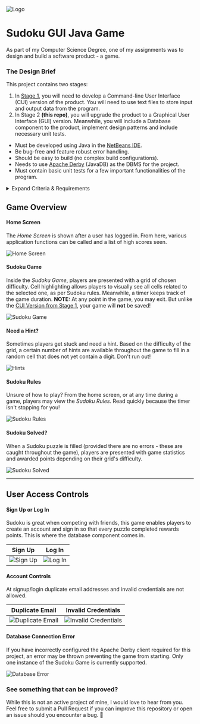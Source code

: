![Logo](/screenshots/signup.png)

# Sudoku GUI Java Game
As part of my Computer Science Degree, one of my assignments was to design and build a software product - a game. 

### The Design Brief
This project contains two stages:
1. In [Stage 1](https://github.com/olafwrieden/sudoku-cui/ "Stage 1 Code"), you will need to develop a Command-line User Interface (CUI) version of the
product. You will need to use text files to store input and output data from the program.
2. In Stage 2 **(this repo)**, you will upgrade the product to a Graphical User Interface (GUI) version. Meanwhile, you will include a Database component to the product, implement design patterns and include necessary unit tests.

* Must be developed using Java in the [NetBeans IDE](https://netbeans.org).
* Be bug-free and feature robust error handling.
* Should be easy to build (no complex build configurations).
* Needs to use 
[Apache Derby](https://db.apache.org/derby/ "Apache Derby") (JavaDB) as the DBMS for the project.
* Must contain basic unit tests for a few important functionalities of the program.

<details>
  <summary>Expand Criteria & Requirements</summary>
  <p>
    
  Completed | Requirement
:------------ | :-------------|
:heavy_check_mark: | **User Interface (GUI)**<ul><li>Clear and well-designed graphical user interface</li><li>The interface is easy for users to interact with</li></ul>
:heavy_check_mark: |  **Database**<ul><li>The program contains a database element</li><li>Can achieve database interactions and operations in the program</li></ul>
:heavy_check_mark: |  **Software functionality and usability**<ul><li>The program is easy to compile and run without any manual configurations (e.g. set up input/output files, import .jar files, etc.)</li><li>The program can be easily interacted with without any errors</li><li>The complexity of the functionality</li></ul>
:heavy_check_mark: |  **Software design & implementation**<ul><li>The program can be compiled successfully</li><li>Highly readable code</li><li>Meaningful and appropriate comments</li><li>Executes without runtime errors</li><li>Robust error handling</li><li>Clear class structure</li><li>Implementation of design patterns</li><li>Good coding and Object Orientation style</li><li>No obvious code smells</li></ul>
:heavy_check_mark: |  **Unit Testing**<ul><li>Correct Tests</li><li>Tests cover important functionality well</li><li>Well-named tests</li></ul>

  </p>
</details>

## Game Overview

#### Home Screen
The *Home Screen* is shown after a user has logged in. From here, various application functions can be called and a list of high scores seen.

![Home Screen](/screenshots/sudoku-home.png)

#### Sudoku Game
Inside the *Sudoku Game*, players are presented with a grid of chosen difficulty. Cell highlighting allows players to visually see all cells related to the selected one, as per Sudoku rules. Meanwhile, a timer keeps track of the game duration.
**NOTE:** At any point in the game, you may exit. But unlike the [CUI Version from Stage 1](https://github.com/olafwrieden/sudoku-cui/ "Stage 1 Code"), your game will **not** be saved!

![Sudoku Game](/screenshots/sudoku-game.png)

#### Need a Hint?
Sometimes players get stuck and need a hint. Based on the difficulty of the grid, a certain number of hints are available throughout the game to fill in a random cell that does not yet contain a digit. Don't run out!

![Hints](/screenshots/hints-used.png)

#### Sudoku Rules
Unsure of how to play? From the home screen, or at any time during a game, players may view the *Sudoku Rules*. Read quickly because the timer isn't stopping for you!

![Sudoku Rules](/screenshots/sudoku-rules.png)

#### Sudoku Solved?
When a Sudoku puzzle is filled (provided there are no errors - these are caught throughout the game), players are presented with game statistics and awarded points depending on their grid's difficulty.

![Sudoku Solved](/screenshots/sudoku-solved.png)

<hr>

## User Access Controls

#### Sign Up or Log In
Sudoku is great when competing with friends, this game enables players to create an account and sign in so that every puzzle completed rewards points. This is where the database component comes in.

Sign Up | Log In
:-------------------------:|:-------------------------:
![Sign Up](/screenshots/signup.png)  |  ![Log In](/screenshots/login.png)

#### Account Controls
At signup/login duplicate email addresses and invalid credentials are not allowed.

Duplicate Email | Invalid Credentials
:-------------------------:|:-------------------------:
![Duplicate Email](/screenshots/duplicate-email.png)  |  ![Invalid Credentials](/screenshots/invalid-credentials.png)

#### Database Connection Error
If you have incorrectly configured the Apache Derby client required for this project, an error may be thrown preventing the game from starting. Only one instance of the Sudoku Game is currently supported.

![Database Error](/screenshots/db-error.png)

### See something that can be improved?
While this is not an active project of mine, I would love to hear from you. Feel free to submit a Pull Request if you can improve this repository or open an issue should you encounter a bug. 🐞


